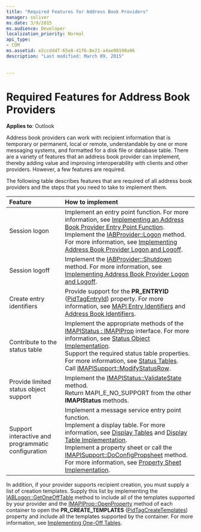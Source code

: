 ```yaml
---
title: "Required Features for Address Book Providers"
manager: soliver
ms.date: 3/9/2015
ms.audience: Developer
localization_priority: Normal
api_type:
- COM
ms.assetid: e2ccddd7-65e8-41f6-8e21-a4ae98190a96
description: "Last modified: March 09, 2015"
 
 
---
```


# Required Features for Address Book Providers

  
  
**Applies to**: Outlook 
  
Address book providers can work with recipient information that is temporary or permanent, local or remote, understandable by one or more messaging systems, and formatted for a disk file or database table. There are a variety of features that an address book provider can implement, thereby adding value and improving interoperability with clients and other providers. However, a few features are required.
  
The following table describes features that are required of all address book providers and the steps that you need to take to implement them.
  
|**Feature**|**How to implement**|
|:-----|:-----|
|Session logon  <br/> | Implement an entry point function. For more information, see [Implementing an Address Book Provider Entry Point Function](implementing-an-address-book-provider-entry-point-function.md).  <br/>  Implement the [IABProvider::Logon](iabprovider-logon.md) method. For more information, see [Implementing Address Book Provider Logon and Logoff](implementing-address-book-provider-logon-and-logoff.md).  <br/> |
|Session logoff  <br/> |Implement the [IABProvider::Shutdown](iabprovider-shutdown.md) method. For more information, see [Implementing Address Book Provider Logon and Logoff](implementing-address-book-provider-logon-and-logoff.md).  <br/> |
|Create entry identifiers  <br/> |Provide support for the **PR_ENTRYID** ([PidTagEntryId](pidtagentryid-canonical-property.md)) property. For more information, see [MAPI Entry Identifiers](mapi-entry-identifiers.md) and [Address Book Identifiers](address-book-identifiers.md).  <br/> |
|Contribute to the status table  <br/> | Implement the appropriate methods of the [IMAPIStatus : IMAPIProp](imapistatusimapiprop.md) interface. For more information, see [Status Object Implementation](status-object-implementation.md).  <br/>  Support the required status table properties. For more information, see [Status Tables](status-tables.md).  <br/>  Call [IMAPISupport::ModifyStatusRow](imapisupport-modifystatusrow.md).  <br/> |
|Provide limited status object support  <br/> | Implement the [IMAPIStatus::ValidateState](imapistatus-validatestate.md) method.  <br/>  Return MAPI_E_NO_SUPPORT from the other **IMAPIStatus** methods.  <br/> |
|Support interactive and programmatic configuration  <br/> | Implement a message service entry point function.  <br/>  Implement a display table. For more information, see [Display Tables](display-tables.md) and [Display Table Implementation](display-table-implementation.md).  <br/>  Implement a property sheet or call the [IMAPISupport::DoConfigPropsheet](imapisupport-doconfigpropsheet.md) method. For more information, see [Property Sheet Implementation](property-sheet-implementation.md).  <br/> |
   
In addition, if your provider supports recipient creation, you must supply a list of creation templates. Supply this list by implementing the [IABLogon::GetOneOffTable](iablogon-getoneofftable.md) method to include all of the templates supported by your provider and the [IMAPIProp::OpenProperty](imapiprop-openproperty.md) method of each container to open the **PR_CREATE_TEMPLATES** ([PidTagCreateTemplates](pidtagcreatetemplates-canonical-property.md)) property and include all the templates supported by the container. For more information, see [Implementing One-Off Tables](implementing-one-off-tables.md).
  


